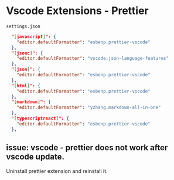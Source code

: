 # Vscode Extensions - Prettier

`settings.json`

```json
  "[javascript]": {
    "editor.defaultFormatter": "esbenp.prettier-vscode"
  },
  "[jsonc]": {
    "editor.defaultFormatter": "vscode.json-language-features"
  },
  "[json]": {
    "editor.defaultFormatter": "esbenp.prettier-vscode"
  },
  "[html]": {
    "editor.defaultFormatter": "esbenp.prettier-vscode"
  },
  "[markdown]": {
    "editor.defaultFormatter": "yzhang.markdown-all-in-one"
  },
  "[typescriptreact]": {
    "editor.defaultFormatter": "esbenp.prettier-vscode"
  },
```

## issue: vscode - prettier does not work after vscode update.

Uninstall prettier extension and reinstall it.
